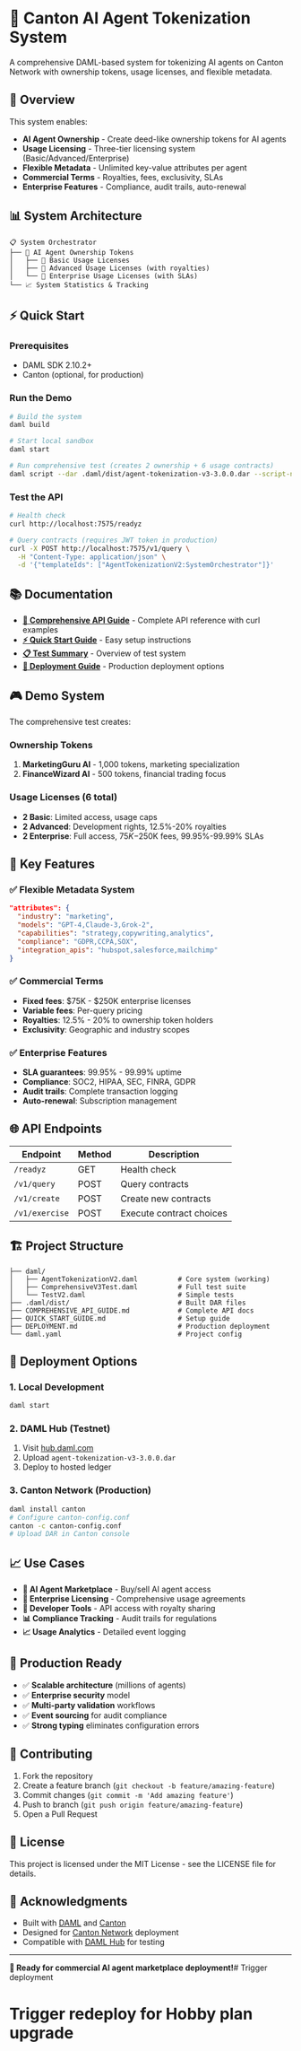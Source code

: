 # 🚀 Canton AI Agent Tokenization System

A comprehensive DAML-based system for tokenizing AI agents on Canton Network with ownership tokens, usage licenses, and flexible metadata.

## 🎯 Overview

This system enables:
- **AI Agent Ownership** - Create deed-like ownership tokens for AI agents
- **Usage Licensing** - Three-tier licensing system (Basic/Advanced/Enterprise)  
- **Flexible Metadata** - Unlimited key-value attributes per agent
- **Commercial Terms** - Royalties, fees, exclusivity, SLAs
- **Enterprise Features** - Compliance, audit trails, auto-renewal

## 📊 System Architecture

```
📋 System Orchestrator
├── 🎯 AI Agent Ownership Tokens
│   ├── 📝 Basic Usage Licenses
│   ├── 🔧 Advanced Usage Licenses (with royalties)
│   └── 🏢 Enterprise Usage Licenses (with SLAs)
└── 📈 System Statistics & Tracking
```

## ⚡ Quick Start

### Prerequisites
- DAML SDK 2.10.2+
- Canton (optional, for production)

### Run the Demo
```bash
# Build the system
daml build

# Start local sandbox
daml start

# Run comprehensive test (creates 2 ownership + 6 usage contracts)
daml script --dar .daml/dist/agent-tokenization-v3-3.0.0.dar --script-name AgentTokenizationV2:demoV2System --ledger-host localhost --ledger-port 6865
```

### Test the API
```bash
# Health check
curl http://localhost:7575/readyz

# Query contracts (requires JWT token in production)
curl -X POST http://localhost:7575/v1/query \
  -H "Content-Type: application/json" \
  -d '{"templateIds": ["AgentTokenizationV2:SystemOrchestrator"]}'
```

## 📚 Documentation

- **[📖 Comprehensive API Guide](COMPREHENSIVE_API_GUIDE.md)** - Complete API reference with curl examples
- **[⚡ Quick Start Guide](QUICK_START_GUIDE.md)** - Easy setup instructions  
- **[📋 Test Summary](COMPREHENSIVE_TEST_SUMMARY.md)** - Overview of test system
- **[🚀 Deployment Guide](DEPLOYMENT.md)** - Production deployment options

## 🎮 Demo System

The comprehensive test creates:

### **Ownership Tokens**
1. **MarketingGuru AI** - 1,000 tokens, marketing specialization
2. **FinanceWizard AI** - 500 tokens, financial trading focus

### **Usage Licenses (6 total)**
- **2 Basic**: Limited access, usage caps
- **2 Advanced**: Development rights, 12.5%-20% royalties  
- **2 Enterprise**: Full access, $75K-$250K fees, 99.95%-99.99% SLAs

## 🔧 Key Features

### ✅ **Flexible Metadata System**
```json
"attributes": {
  "industry": "marketing",
  "models": "GPT-4,Claude-3,Grok-2",
  "capabilities": "strategy,copywriting,analytics",
  "compliance": "GDPR,CCPA,SOX",
  "integration_apis": "hubspot,salesforce,mailchimp"
}
```

### ✅ **Commercial Terms**
- **Fixed fees**: $75K - $250K enterprise licenses
- **Variable fees**: Per-query pricing  
- **Royalties**: 12.5% - 20% to ownership token holders
- **Exclusivity**: Geographic and industry scopes

### ✅ **Enterprise Features**
- **SLA guarantees**: 99.95% - 99.99% uptime
- **Compliance**: SOC2, HIPAA, SEC, FINRA, GDPR
- **Audit trails**: Complete transaction logging
- **Auto-renewal**: Subscription management

## 🌐 API Endpoints

| Endpoint | Method | Description |
|----------|--------|-------------|
| `/readyz` | GET | Health check |
| `/v1/query` | POST | Query contracts |
| `/v1/create` | POST | Create new contracts |
| `/v1/exercise` | POST | Execute contract choices |

## 🏗️ Project Structure

```
├── daml/
│   ├── AgentTokenizationV2.daml          # Core system (working)
│   ├── ComprehensiveV3Test.daml          # Full test suite
│   └── TestV2.daml                       # Simple tests
├── .daml/dist/                           # Built DAR files
├── COMPREHENSIVE_API_GUIDE.md            # Complete API docs
├── QUICK_START_GUIDE.md                  # Setup guide
├── DEPLOYMENT.md                         # Production deployment
└── daml.yaml                             # Project config
```

## 🚀 Deployment Options

### **1. Local Development**
```bash
daml start
```

### **2. DAML Hub (Testnet)**
1. Visit [hub.daml.com](https://hub.daml.com)
2. Upload `agent-tokenization-v3-3.0.0.dar`
3. Deploy to hosted ledger

### **3. Canton Network (Production)**
```bash
daml install canton
# Configure canton-config.conf
canton -c canton-config.conf
# Upload DAR in Canton console
```

## 📈 Use Cases

- **🏪 AI Agent Marketplace** - Buy/sell AI agent access
- **🏢 Enterprise Licensing** - Comprehensive usage agreements  
- **🔧 Developer Tools** - API access with royalty sharing
- **📊 Compliance Tracking** - Audit trails for regulations
- **📈 Usage Analytics** - Detailed event logging

## 🎯 Production Ready

- ✅ **Scalable architecture** (millions of agents)
- ✅ **Enterprise security** model
- ✅ **Multi-party validation** workflows  
- ✅ **Event sourcing** for audit compliance
- ✅ **Strong typing** eliminates configuration errors

## 🤝 Contributing

1. Fork the repository
2. Create a feature branch (`git checkout -b feature/amazing-feature`)
3. Commit changes (`git commit -m 'Add amazing feature'`)
4. Push to branch (`git push origin feature/amazing-feature`)
5. Open a Pull Request

## 📜 License

This project is licensed under the MIT License - see the LICENSE file for details.

## 🙏 Acknowledgments

- Built with [DAML](https://daml.com/) and [Canton](https://canton.io/)
- Designed for [Canton Network](https://canton.network/) deployment
- Compatible with [DAML Hub](https://hub.daml.com/) for testing

---

**🎉 Ready for commercial AI agent marketplace deployment!**# Trigger deployment
# Trigger redeploy for Hobby plan upgrade
